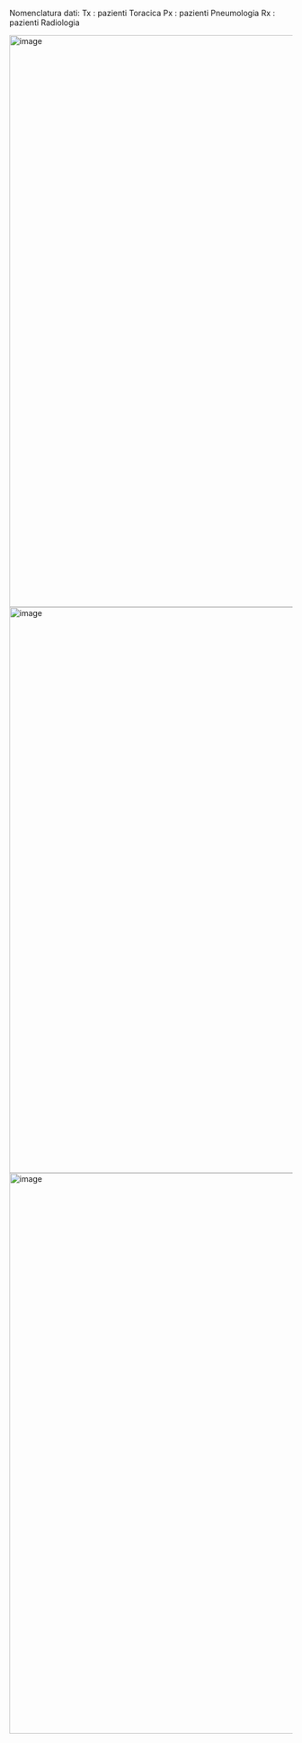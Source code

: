Nomenclatura dati:
Tx : pazienti Toracica
Px : pazienti Pneumologia
Rx : pazienti Radiologia

<img width="1830" height="1016" alt="image" src="https://github.com/user-attachments/assets/91ee23cc-157b-4b93-b6ca-a71a98e13159" />

<img width="1827" height="1005" alt="image" src="https://github.com/user-attachments/assets/82989488-bf28-40ea-9a36-338ddbdea6eb" />

<img width="1796" height="996" alt="image" src="https://github.com/user-attachments/assets/f0520586-2270-4c3f-b911-3ec45db1f40b" />


